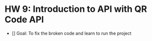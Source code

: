 # HW 9: Introduction to API with QR Code API 
- [] Goal: To fix the broken code and learn to run the project
